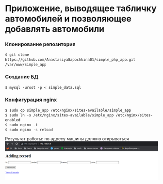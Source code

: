# Приложение, выводящее табличку автомобилей и позволяющее добавлять автомобили
### Клонирование репозитория
```
$ git clone https://github.com/AnastasiyaGapochkina01/simple_php_app.git /var/www/simple_app
```
### Создание БД
```
$ mysql -uroot -p < simple_data.sql
```
### Конфигурация nginx
```
$ sudo cp simple_app /etc/nginx/sites-available/simple_app
$ sudo ln -s /etc/nginx/sites-available/simple_app /etc/nginx/sites-enabled
$ sudo nginx -t
$ sudo nginx -s reload
```
Результат работы:
по адресу машины должно открываться
![result](https://github.com/AnastasiyaGapochkina01/simple_php_app/blob/main/%D0%A1%D0%BD%D0%B8%D0%BC%D0%BE%D0%BA%20%D1%8D%D0%BA%D1%80%D0%B0%D0%BD%D0%B0%20%D0%BE%D1%82%202023-09-08%2013-46-33.png?raw=true)
